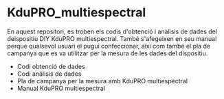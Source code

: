 # KduPRO_multiespectral
En aquest repositori, es troben els codis d'obtenció i anàlisis de dades del deispositiu DIY KduPRO multiespectral. També s'afegeixen en seu manual perque qualsevol usuari el pugui confeccionar, així com també el pla de campanya que es va utilitzar per la mesura de les dades del dispositiu.

- Codi obtenció de dades 
- Codi anàlisis de dades
- Pla de campanya per la mesura amb KduPRO multiespectral
- Manual KduPRO multiespectral
